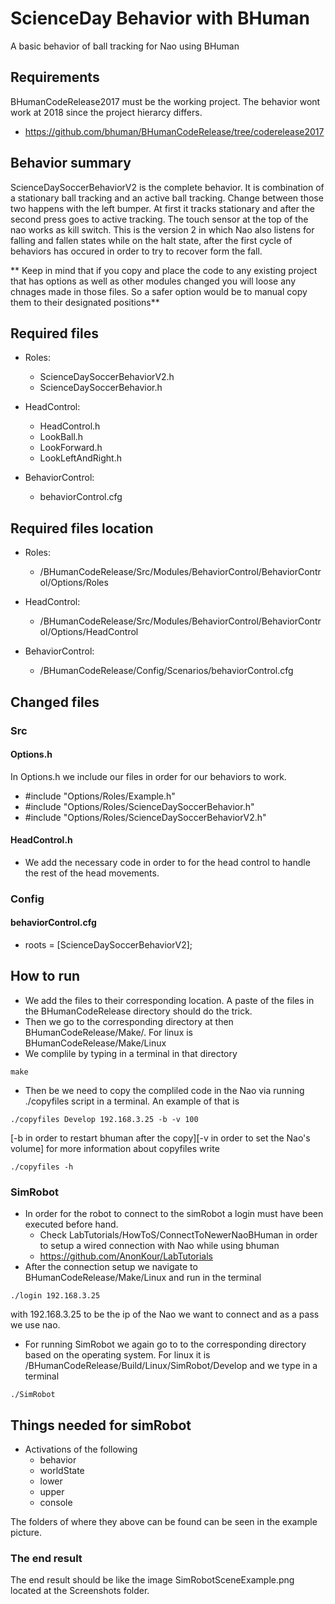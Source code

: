 # ScienceDay Behavior with BHuman

A basic behavior of ball tracking for Nao using BHuman

## Requirements
BHumanCodeRelease2017 must be the working project. The behavior wont work at 2018 since the project hierarcy differs.
- https://github.com/bhuman/BHumanCodeRelease/tree/coderelease2017

## Behavior summary

 ScienceDaySoccerBehaviorV2 is the complete behavior. It is combination of a stationary ball tracking and an active ball tracking.
Change between those two happens with the left bumper. At first it tracks stationary and after the second press goes to active
tracking. The touch sensor at the top of the nao works as kill switch.
This is the version 2 in which Nao also listens for falling and fallen states while on the halt state, after the first cycle of behaviors has occured in order to try to recover form the fall.

** Keep in mind that if you copy and place the code to any existing project that has options as well as other modules changed you will loose any chnages made in those files. 
So a safer option would be to manual copy them to their designated positions**

## Required files

- Roles:
    - ScienceDaySoccerBehaviorV2.h
    - ScienceDaySoccerBehavior.h

- HeadControl:
    - HeadControl.h
    - LookBall.h
    - LookForward.h
    - LookLeftAndRight.h

- BehaviorControl:
    - behaviorControl.cfg

## Required files location

- Roles:
    - /BHumanCodeRelease/Src/Modules/BehaviorControl/BehaviorControl/Options/Roles

- HeadControl:
    - /BHumanCodeRelease/Src/Modules/BehaviorControl/BehaviorControl/Options/HeadControl

- BehaviorControl:
    - /BHumanCodeRelease/Config/Scenarios/behaviorControl.cfg

## Changed files

### Src

#### Options.h 

In Options.h we include our files in order for our behaviors to work.

- #include "Options/Roles/Example.h"
- #include "Options/Roles/ScienceDaySoccerBehavior.h"
- #include "Options/Roles/ScienceDaySoccerBehaviorV2.h"

#### HeadControl.h

- We add the necessary code in order to for the head control to handle the rest of the head movements.

### Config

#### behaviorControl.cfg

- roots = [ScienceDaySoccerBehaviorV2];

## How to run

- We add the files to their corresponding location. A paste of the files in the BHumanCodeRelease directory should do the trick.
- Then we go to the corresponding directory at then BHumanCodeRelease/Make/. For linux is BHumanCodeRelease/Make/Linux
- We complile by typing in a terminal in that directory
```
make
```
- Then be we need to copy the compliled code in the Nao via running ./copyfiles script in a terminal.
An example of that is
```
./copyfiles Develop 192.168.3.25 -b -v 100
```
[-b in order to restart bhuman after the copy][-v in order to set the Nao's volume]
for more information about copyfiles write 
```
./copyfiles -h 
```

### SimRobot

- In order for the robot to connect to the simRobot a login must have been executed before hand.
    - Check LabTutorials/HowToS/ConnectToNewerNaoBHuman in order to setup a wired connection with Nao while using bhuman
    - https://github.com/AnonKour/LabTutorials
- After the connection setup we navigate to BHumanCodeRelease/Make/Linux and run in the terminal
```
./login 192.168.3.25 
```
with 192.168.3.25 to be the ip of the Nao we want to connect and as a pass we use nao.

- For running SimRobot we again go to to the corresponding directory based on the operating system. For linux it is
/BHumanCodeRelease/Build/Linux/SimRobot/Develop and we type in a terminal
```
./SimRobot
```

## Things needed for simRobot

- Activations of the following
    - behavior
    - worldState
    - lower
    - upper
    - console

The folders of where they above can be found can be seen in the example picture.

### The end result

The end result should be like the image SimRobotSceneExample.png located at the Screenshots folder.